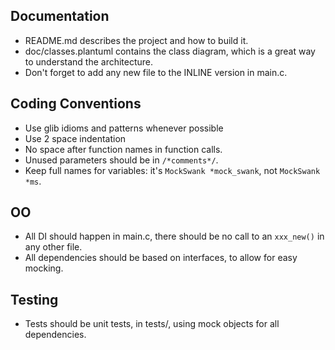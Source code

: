 
## Documentation

- README.md describes the project and how to build it.
- doc/classes.plantuml contains the class diagram, which is a great way to understand the architecture.
- Don't forget to add any new file to the INLINE version in main.c.

## Coding Conventions

- Use glib idioms and patterns whenever possible
- Use 2 space indentation
- No space after function names in function calls.
- Unused parameters should be in `/*comments*/`.
- Keep full names for variables: it's `MockSwank *mock_swank`, not `MockSwank *ms`.

## OO

- All DI should happen in main.c, there should be no call to an `xxx_new()` in any other file.
- All dependencies should be based on interfaces, to allow for easy mocking.

## Testing

- Tests should be unit tests, in tests/, using mock objects for all dependencies.

